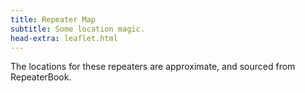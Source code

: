 ```yaml
---
title: Repeater Map
subtitle: Some location magic.
head-extra: leaflet.html
---
```


The locations for these repeaters are approximate, and sourced from RepeaterBook.

<div id="map" style="height: 730px; border-radius: 500px;"></div>

<script>
var map = L.map('map').setView([47.67, -122.4], 8);

L.tileLayer('https://tile.openstreetmap.org/{z}/{x}/{y}.png', {
    maxZoom: 19,
    attribution: '&copy; <a href="http://www.openstreetmap.org/copyright">OpenStreetMap</a>'
}).addTo(map);

L.marker([47.6153311086, -122.3198299886]).bindPopup('RR# 1 - WW7PSR (146.960)<br>RR# 2 - WW7PSR (52.870)<br>RR# 3 - WW7PSR (440.775)<br>RR# 7 - W7ACS (442.300)<br>RR# 8 - W7ACS (444.550)<br>RR# 9 - W7ACS (442.875)<br>RR# 27 - WW7SEA (444.550)<br>').addTo(map);
L.marker([47.4508018500, -122.2870025600]).bindPopup('RR# 4 - NC7G (146.660)<br>RR# 5 - WA7ST (443.100)<br>').addTo(map);
L.marker([48.5833015400, -122.1449966400]).bindPopup('RR# 6 - N7GDE (145.190)<br>').addTo(map);
L.marker([47.6510101000, -122.3893988000]).bindPopup('RR# 10 - W7ACS (443.475)<br>').addTo(map);
L.marker([47.6901190000, -122.3177855000]).bindPopup('RR# 11 - W7ACS (443.650)<br>').addTo(map);
L.marker([47.7719300000, -122.2810100000]).bindPopup('RR# 12 - W7ACS (440.600)<br>').addTo(map);
L.marker([47.5209999100, -122.3430023200]).bindPopup('RR# 13 - W7ACS (443.200)<br>').addTo(map);
L.marker([47.6299300000, -121.9500800000]).bindPopup('RR# 14 - WA7TBP (223.960)<br>').addTo(map);
L.marker([48.1170005800, -122.7600021400]).bindPopup('RR# 15 - W7JCR (145.150)<br>').addTo(map);
L.marker([48.0583000200, -122.6880035400]).bindPopup('RR# 16 - AA7MI (440.725)<br>').addTo(map);
L.marker([47.0279998800, -122.8970031700]).bindPopup('RR# 17 - NT7H (147.360)<br>').addTo(map);
L.marker([46.8428497300, -122.7649993900]).bindPopup('RR# 18 - NT7H (224.460)<br>RR# 19 - NT7H (441.400)<br>').addTo(map);
L.marker([47.5683670000, -122.2207290000]).bindPopup('RR# 20 - W7MIR (147.160)<br>RR# 21 - W7MIR (440.150)<br>').addTo(map);
L.marker([47.6445007300, -122.6949996900]).bindPopup('RR# 22 - KC7Z (444.075)<br>').addTo(map);
L.marker([48.2125015300, -122.7050018300]).bindPopup('RR# 23 - W7AVM (146.860)<br>').addTo(map);
L.marker([48.0982722000, -122.5731977000]).bindPopup('RR# 24 - N7KN (441.425)<br>').addTo(map);
L.marker([47.7724990800, -122.9300003100]).bindPopup('RR# 25 - K7DK (440.950)<br>').addTo(map);
L.marker([47.6321506500, -122.3549995450]).bindPopup('RR# 26 - WW7SEA (444.700)<br>RR# 28 - WW7SEA (444.425)<br>').addTo(map);
L.marker([47.7622489900, -122.3494988000]).bindPopup('RR# 29 - W7AUX (442.825)<br>RR# 30 - W7AUX (440.300)<br>RR# 31 - W7AUX (224.020)<br>').addTo(map);
L.marker([47.5038986200, -121.9759979200]).bindPopup('RR# 32 - K7NWS (145.330)<br>RR# 33 - K7NWS (224.340)<br>RR# 34 - K7NWS (442.075)<br>').addTo(map);
L.marker([47.6884994500, -122.1559982300]).bindPopup('RR# 35 - K7LWH (53.170)<br>RR# 36 - K7LWH (145.490)<br>').addTo(map);
L.marker([47.6814994800, -122.2089996300]).bindPopup('RR# 37 - K7LWH (224.360)<br>RR# 38 - K7LWH (441.075)<br>').addTo(map);
L.marker([47.8566093400, -122.2836761500]).bindPopup('RR# 39 - W7FLY (443.925)<br>').addTo(map);

</script>
